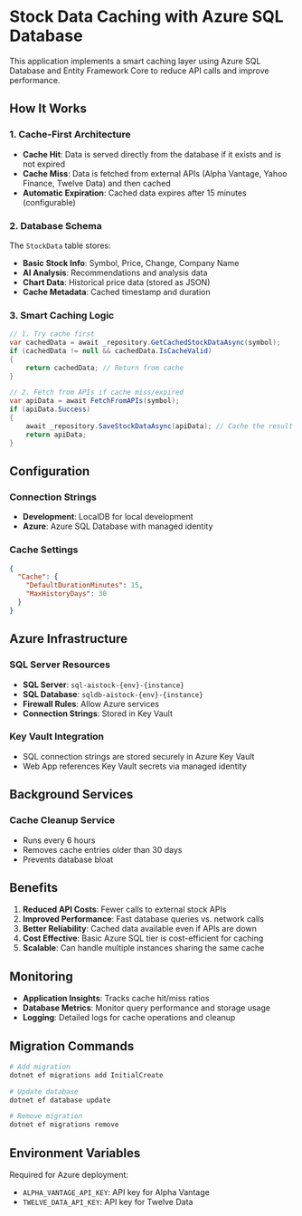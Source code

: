 # Stock Data Caching with Azure SQL Database

This application implements a smart caching layer using Azure SQL Database and Entity Framework Core to reduce API calls and improve performance.

## How It Works

### 1. Cache-First Architecture
- **Cache Hit**: Data is served directly from the database if it exists and is not expired
- **Cache Miss**: Data is fetched from external APIs (Alpha Vantage, Yahoo Finance, Twelve Data) and then cached
- **Automatic Expiration**: Cached data expires after 15 minutes (configurable)

### 2. Database Schema
The `StockData` table stores:
- **Basic Stock Info**: Symbol, Price, Change, Company Name
- **AI Analysis**: Recommendations and analysis data
- **Chart Data**: Historical price data (stored as JSON)
- **Cache Metadata**: Cached timestamp and duration

### 3. Smart Caching Logic
```csharp
// 1. Try cache first
var cachedData = await _repository.GetCachedStockDataAsync(symbol);
if (cachedData != null && cachedData.IsCacheValid)
{
    return cachedData; // Return from cache
}

// 2. Fetch from APIs if cache miss/expired
var apiData = await FetchFromAPIs(symbol);
if (apiData.Success)
{
    await _repository.SaveStockDataAsync(apiData); // Cache the result
    return apiData;
}
```

## Configuration

### Connection Strings
- **Development**: LocalDB for local development
- **Azure**: Azure SQL Database with managed identity

### Cache Settings
```json
{
  "Cache": {
    "DefaultDurationMinutes": 15,
    "MaxHistoryDays": 30
  }
}
```

## Azure Infrastructure

### SQL Server Resources
- **SQL Server**: `sql-aistock-{env}-{instance}`
- **SQL Database**: `sqldb-aistock-{env}-{instance}`
- **Firewall Rules**: Allow Azure services
- **Connection Strings**: Stored in Key Vault

### Key Vault Integration
- SQL connection strings are stored securely in Azure Key Vault
- Web App references Key Vault secrets via managed identity

## Background Services

### Cache Cleanup Service
- Runs every 6 hours
- Removes cache entries older than 30 days
- Prevents database bloat

## Benefits

1. **Reduced API Costs**: Fewer calls to external stock APIs
2. **Improved Performance**: Fast database queries vs. network calls
3. **Better Reliability**: Cached data available even if APIs are down
4. **Cost Effective**: Basic Azure SQL tier is cost-efficient for caching
5. **Scalable**: Can handle multiple instances sharing the same cache

## Monitoring

- **Application Insights**: Tracks cache hit/miss ratios
- **Database Metrics**: Monitor query performance and storage usage
- **Logging**: Detailed logs for cache operations and cleanup

## Migration Commands

```bash
# Add migration
dotnet ef migrations add InitialCreate

# Update database
dotnet ef database update

# Remove migration
dotnet ef migrations remove
```

## Environment Variables

Required for Azure deployment:
- `ALPHA_VANTAGE_API_KEY`: API key for Alpha Vantage
- `TWELVE_DATA_API_KEY`: API key for Twelve Data
